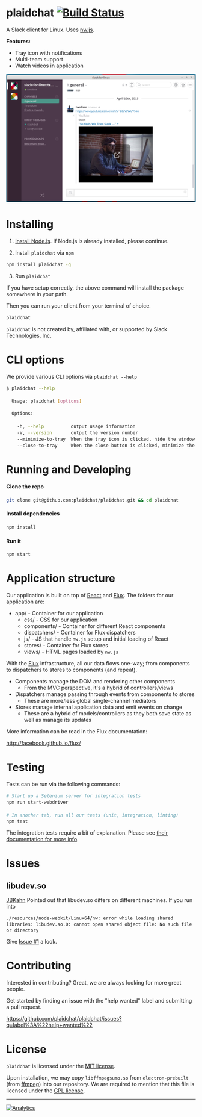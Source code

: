 plaidchat [![Build Status](https://travis-ci.org/plaidchat/plaidchat.svg?branch=master)](https://travis-ci.org/plaidchat/plaidchat)
=============

A Slack client for Linux. Uses [nw.js][].

**Features:**

- Tray icon with notifications
- Multi-team support
- Watch videos in application

![Screenshot](docs/screenshot.png)

[nw.js]: https://github.com/nwjs/nw.js

Installing
==========

1) [Install Node.js](http://nodejs.org/download/). If Node.js is already installed, please continue.

2) Install `plaidchat` via `npm`

```bash
npm install plaidchat -g
```

3) Run `plaidchat`

If you have setup correctly, the above command will install the package
somewhere in your path.

Then you can run your client from your terminal of choice.

```bash
plaidchat
```

`plaidchat` is not created by, affiliated with, or supported by Slack Technologies, Inc.

CLI options
===========
We provide various CLI options via `plaidchat --help`

```bash
$ plaidchat --help

  Usage: plaidchat [options]

  Options:

    -h, --help          output usage information
    -V, --version       output the version number
    --minimize-to-tray  When the tray icon is clicked, hide the window rather than minimize
    --close-to-tray     When the close button is clicked, minimize the app to tray instead of killing it.

```

Running and Developing
======================

#### Clone the repo

```bash
git clone git@github.com:plaidchat/plaidchat.git && cd plaidchat
```

#### Install dependencies

```bash
npm install
```

#### Run it

```bash
npm start
```

Application structure
=====================
Our application is built on top of [React][] and [Flux][]. The folders for our application are:

- app/ - Container for our application
    - css/ - CSS for our application
    - components/ - Container for different React components
    - dispatchers/ - Container for Flux dispatchers
    - js/ - JS that handle `nw.js` setup and initial loading of React
    - stores/ - Container for Flux stores
    - views/ - HTML pages loaded by `nw.js`

[React]: https://github.com/facebook/react
[Flux]: http://github.com/facebook/flux

With the [Flux][] infrastructure, all our data flows one-way; from components to dispatchers to stores to components (and repeat).

- Components manage the DOM and rendering other components
    - From the MVC perspective, it's a hybrid of controllers/views
- Dispatchers manage passing through events from components to stores
    - These are more/less global single-channel mediators
- Stores manage internal application data and emit events on change
    - These are a hybrid of models/controllers as they both save state as well as manage its updates

More information can be read in the Flux documentation:

<http://facebook.github.io/flux/>

Testing
=======
Tests can be run via the following commands:

```bash
# Start up a Selenium server for integration tests
npm run start-webdriver

# In another tab, run all our tests (unit, integration, linting)
npm test
```

The integration tests require a bit of explanation. Please see [their documentation for more info][integration-tests-docs].

[integration-tests-docs]: test/integration-tests/README.md

Issues
======
libudev.so
----------
[JBKahn](https://github.com/JBKahn) Pointed out that libudev.so differs on different
machines. If you run into

```
./resources/node-webkit/Linux64/nw: error while loading shared libraries: libudev.so.0: cannot open shared object file: No such file or directory
```

Give [Issue #1](https://github.com/plaidchat/plaidchat/issues/1) a look.

Contributing
============
Interested in contributing? Great, we are always looking for more great people.

Get started by finding an issue with the "help wanted" label and submitting a pull request.

https://github.com/plaidchat/plaidchat/issues?q=label%3A%22help+wanted%22

License
=======
`plaidchat` is licensed under the [MIT license][].

Upon installation, we may copy `libffmpegsumo.so` from `electron-prebuilt` (from [ffmpeg][]) into our repository. We are required to mention that this file is licensed under the [GPL license][ffmpeg-license].

[MIT License]: LICENSE
[ffmpeg]: http://ffmpeg.org/
[ffmpeg-license]: docs/ffmpeg-license.txt

------------

[![Analytics](https://ga-beacon.appspot.com/UA-63524506-1/slack-for-linux/read-me)](https://github.com/igrigorik/ga-beacon)
